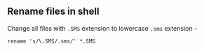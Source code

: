 ## Rename files in shell

Change all files with `.SMS` extension to lowercase `.sms` extension -

`rename 's/\.SMS/.sms/' *.SMS`
